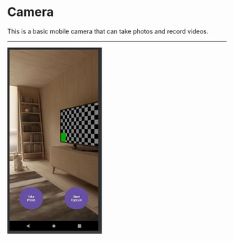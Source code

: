 # Camera
This is a basic mobile camera that can take photos and record videos.
***************************************************
![Captura de pantalla](./public/captura2.jpg)